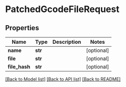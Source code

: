 # PatchedGcodeFileRequest

## Properties
Name | Type | Description | Notes
------------ | ------------- | ------------- | -------------
**name** | **str** |  | [optional] 
**file** | **str** |  | [optional] 
**file_hash** | **str** |  | [optional] 

[[Back to Model list]](../README.md#documentation-for-models) [[Back to API list]](../README.md#documentation-for-api-endpoints) [[Back to README]](../README.md)

